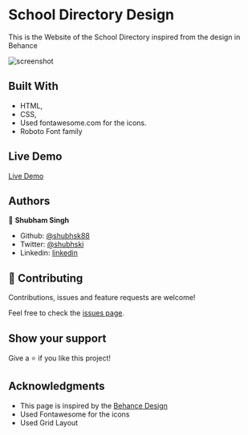 # School Directory Design

This is the Website of the School Directory  inspired from the design in Behance


![screenshot](https://github.com/shubhsk88/school-listing/blob/features/screen.png)

## Built With

- HTML,
- CSS,
- Used fontawesome.com for the icons.
- Roboto Font family

## Live Demo

[Live Demo](https://rawcdn.githack.com/shubhsk88/school-listing/685a0f1b217521514909ee350450d5e8d373be4b/index.html)

## Authors

👤 **Shubham Singh**

- Github: [@shubhsk88](https://github.com/shubhsk88)
- Twitter: [@shubhski](twitter.com/shubski)
- Linkedin: [linkedin](https://www.linkedin.com/in/shubham-singh-130349140/)

## 🤝 Contributing

Contributions, issues and feature requests are welcome!


Feel free to check the [issues page](issues/).

## Show your support

Give a ⭐️ if you like this project!

## Acknowledgments

- This page is inspired by the [Behance Design](https://www.behance.net/gallery/25563385/PatashuleKE](https://www.behance.net/gallery/25563385/PatashuleKE))
- Used Fontawesome for the icons
- Used Grid Layout
